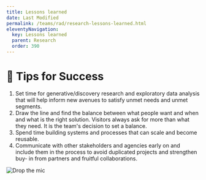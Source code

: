 ```yaml
---
title: Lessons learned
date: Last Modified 
permalink: /teams/rad/research-lessons-learned.html
eleventyNavigation:
  key: Lessons learned
  parent: Research
  order: 390
---
```


# 🤔 Tips for Success 


1. Set time for generative/discovery research and exploratory data analysis that will help inform new avenues to satisfy unmet needs and unmet segments.
2. Draw the line and find the balance between what people want and when and what is the right solution. Visitors always ask for more than what they need. It is the team's decision to set a balance.
3. Spend time building systems and processes that can scale and become reusable. 
4. Communicate with other stakeholders and agencies early on and include them in the process to avoid duplicated projects and strengthen buy- in from partners and fruitful collaborations.



![Drop the mic](https://media.giphy.com/media/h8sLVUavCwMhy/giphy.gif)
